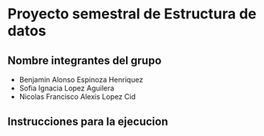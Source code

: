 # Proyecto semestral de Estructura de datos

## Nombre integrantes del grupo
- Benjamin Alonso Espinoza Henriquez
- Sofia Ignacia Lopez Aguilera
- Nicolas Francisco Alexis Lopez Cid
## Instrucciones para la ejecucion

